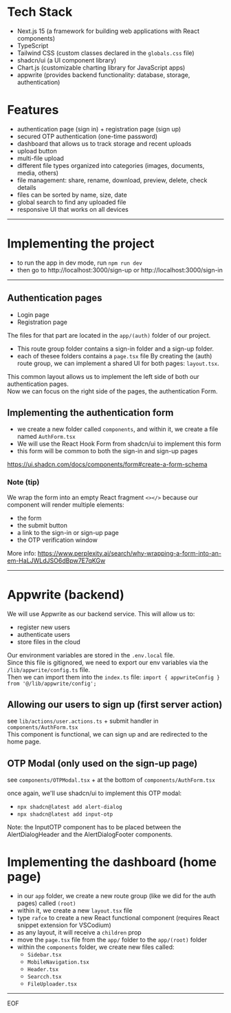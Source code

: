 # Tech Stack

- Next.js 15 (a framework for building web applications with React components)
- TypeScript
- Tailwind CSS (custom classes declared in the `globals.css` file)
- shadcn/ui (a UI component library)
- Chart.js (customizable charting library for JavaScript apps)
- appwrite (provides backend functionality: database, storage, authentication)

# Features

- authentication page (sign in) + registration page (sign up)
- secured OTP authentication (one-time password)
- dashboard that allows us to track storage and recent uploads
- upload button 
- multi-file upload
- different file types organized into categories (images, documents, media, others)
- file management: share, rename, download, preview, delete, check details
- files can be sorted by name, size, date
- global search to find any uploaded file 
- responsive UI that works on all devices

---

# Implementing the project

- to run the app in dev mode, run `npm run dev`
- then go to http://localhost:3000/sign-up or http://localhost:3000/sign-in

---

## Authentication pages

- Login page
- Registration page

The files for that part are located in the `app/(auth)` folder of our project.  
- This route group folder contains a sign-in folder and a sign-up folder. 
- each of thesee folders contains a `page.tsx` file 
By creating the (auth) route group, we can implement a shared UI for both pages: `layout.tsx`.  

This common layout allows us to implement the left side of both our authentication pages.  
Now we can focus on the right side of the pages, the authentication Form.

## Implementing the authentication form

- we create a new folder called `components`, and within it, we create a file named `AuthForm.tsx`
- We will use the React Hook Form from shadcn/ui to implement this form
- this form will be common to both the sign-in and sign-up pages

https://ui.shadcn.com/docs/components/form#create-a-form-schema  

### Note (tip)

We wrap the form into an empty React fragment `<></>` because our component will render multiple elements:
- the form
- the submit button
- a link to the sign-in or sign-up page
- the OTP verification window

More info: https://www.perplexity.ai/search/why-wrapping-a-form-into-an-em-HaLJWLdJSO6dBpw7E7qKGw

---

# Appwrite (backend)

We will use Appwrite as our backend service. This will allow us to:
- register new users
- authenticate users
- store files in the cloud

Our environment variables are stored in the `.env.local` file.  
Since this file is gitignored, we need to export our env variables via the `/lib/appwrite/config.ts` file.  
Then we can import them into the `index.ts` file: `import { appwriteConfig } from '@/lib/appwrite/config';` 

## Allowing our users to sign up (first server action)

see `lib/actions/user.actions.ts` + submit handler in `components/AuthForm.tsx`  
This component is functional, we can sign up and are redirected to the home page.

## OTP Modal (only used on the sign-up page)

see `components/OTPModal.tsx` + at the bottom of `components/AuthForm.tsx`  

once again, we'll use shadcn/ui to implement this OTP modal: 
- `npx shadcn@latest add alert-dialog`
- `npx shadcn@latest add input-otp`

Note: the InputOTP component has to be placed between the AlertDialogHeader and the AlertDialogFooter components.  

# Implementing the dashboard (home page)

- in our `app` folder, we create a new route group (like we did for the auth pages) called `(root)`
- within it, we create a new `layout.tsx` file
- type `rafce` to create a new React functional component (requires React snippet extension for VSCodium)
- as any layout, it will receive a `children` prop
- move the `page.tsx` file from the `app/` folder to the `app/(root)` folder
- within the `components` folder, we create new files called:
  - `Sidebar.tsx`
  - `MobileNavigation.tsx`
  - `Header.tsx`
  - `Searcch.tsx`
  - `FileUploader.tsx`





---
EOF